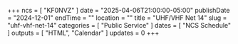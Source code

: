 +++
ncs = [ "KF0NVZ" ]
date = "2025-04-06T21:00:00-05:00"
publishDate = "2024-12-01"
endTime = ""
location = ""
title = "UHF/VHF Net 14"
slug = "uhf-vhf-net-14"
categories = [ "Public Service" ]
dates = [ "NCS Schedule" ]
outputs = [ "HTML", "Calendar" ]
updates = 0
+++
